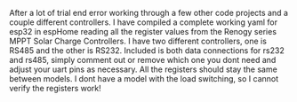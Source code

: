 After a lot of trial end error working through a few other code projects and a couple different controllers.
I have compiled a complete working yaml for esp32 in espHome reading all the register values from the Renogy series MPPT Solar Charge Controllers.
I have two different controllers, one is RS485 and the other is RS232.
Included is both data connections for rs232 and rs485, simply comment out or remove which one you dont need and adjust your uart pins as necessary.
All the registers should stay the same between models.
I dont have a model with the load switching, so I cannot verify the registers work!
